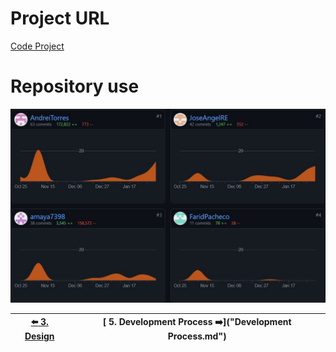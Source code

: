 # Project URL

[Code Project](https://github.com/AndreiTorres/G2_POO/tree/main/App)

# Repository use

![img](img/commits.jpg)

|[ :arrow_left: 3. Design](Design.md)|[ 5. Development Process :arrow_right:]("Development Process.md")|
|---|---|